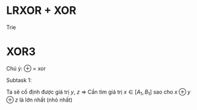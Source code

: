 # LRXOR + XOR
Trie

# XOR3
Chú ý: $\oplus$ = xor

Subtask 1:

Ta sẽ cố định được giá trị $y$, $z$ => Cần tìm giá trị $x \in [A_1, B_1]$ sao cho $x \oplus y \oplus z$ là lớn nhất (nhỏ nhất)

<!--stackedit_data:
eyJoaXN0b3J5IjpbMTYzMDM0NzcxNCwxMzk3OTcyODA0LDExOT
UxMzQwMTEsMTkxNzcwMzE4MF19
-->